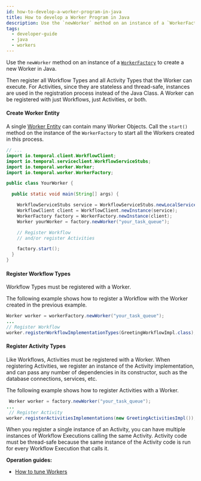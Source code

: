 ```yaml
---
id: how-to-develop-a-worker-program-in-java
title: How to develop a Worker Program in Java
description: Use the `newWorker` method on an instance of a `WorkerFactory` to create a new Worker in Java.
tags:
  - developer-guide
  - java
  - workers
---
```


<!--TODO
import RelatedReadList from '../components/RelatedReadList.js'
-->

Use the `newWorker` method on an instance of a [`WorkerFactory`](https://www.javadoc.io/doc/io.temporal/temporal-sdk/latest/io/temporal/worker/WorkerFactory.html) to create a new Worker in Java.

Then register all Workflow Types and all Activity Types that the Worker can execute.
For Activities, since they are stateless and thread-safe, instances are used in the registration process instead of the Java Class.
A Worker can be registered with just Workflows, just Activities, or both.

#### Create Worker Entity

A single [Worker Entity](/docs/concepts/what-is-a-worker-entity) can contain many Worker Objects.
Call the `start()` method on the instance of the `WorkerFactory` to start all the Workers created in this process.

```java
// ...
import io.temporal.client.WorkflowClient;
import io.temporal.serviceclient.WorkflowServiceStubs;
import io.temporal.worker.Worker;
import io.temporal.worker.WorkerFactory;

public class YourWorker {

  public static void main(String[] args) {

    WorkflowServiceStubs service = WorkflowServiceStubs.newLocalServiceStubs();
    WorkflowClient client = WorkflowClient.newInstance(service);
    WorkerFactory factory = WorkerFactory.newInstance(client);
    Worker yourWorker = factory.newWorker("your_task_queue");

    // Register Workflow
    // and/or register Activities

    factory.start();
  }
}
```

#### Register Workflow Types

Workflow Types must be registered with a Worker.

The following example shows how to register a Workflow with the Worker created in the previous example.

```java
Worker worker = workerFactory.newWorker("your_task_queue");
...
// Register Workflow
worker.registerWorkflowImplementationTypes(GreetingWorkflowImpl.class);
```

#### Register Activity Types

Like Workflows, Activities must be registered with a Worker.
When registering Activities, we register an instance of the Activity implementation, and can pass any
number of dependencies in its constructor, such as the database connections, services, etc.

The following example shows how to register Activities with a Worker.

```java
 Worker worker = factory.newWorker("your_task_queue");
...
 // Register Activity
worker.registerActivitiesImplementations(new GreetingActivitiesImpl());
```

When you register a single instance of an Activity, you can have multiple instances of Workflow Executions calling the same Activity.
Activity code must be thread-safe because the same instance of the Activity code is run for every Workflow Execution that calls it.

**Operation guides:**

- [How to tune Workers](/docs/operation/how-to-tune-workers)
